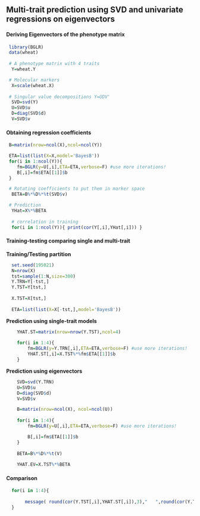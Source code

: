 ## Multi-trait prediction using SVD and univariate regressions on eigenvectors


#### Deriving Eigenvectors of the phenotype matrix
```r
 library(BGLR)
 data(wheat)
 
 # A phenotype matrix with 4 traits
  Y=wheat.Y 

 # Molecular markers
  X=scale(wheat.X) 
 
 # Singular value decompositions Y=UDV'
  SVD=svd(Y)
  U=SVD$u
  D=diag(SVD$d)
  V=SVD$v
```

#### Obtaining regression coefficients

```r
 B=matrix(nrow=ncol(X),ncol=ncol(Y))

 ETA=list(list(X=X,model='BayesB'))
 for(i in 1:ncol(Y)){
	fm=BGLR(y=U[,i],ETA=ETA,verbose=F) #use more iterations!
	B[,i]=fm$ETA[[1]]$b
 }

 # Rotating coefficients to put them in marker space
  BETA=B%*%D%*%t(SVD$v)

 # Prediction
  YHat=X%*%BETA
  
  # correlation in training
  for(i in 1:ncol(Y)){ print(cor(Y[,i],YHat[,i])) }
```


#### Training-testing comparing single and multi-trait


**Training/Testing partition**

```r
  set.seed(195021)
  N=nrow(X)
  tst=sample(1:N,size=300)
  Y.TRN=Y[-tst,]
  Y.TST=Y[tst,]
  
  X.TST=X[tst,]
  
  ETA=list(list(X=X[-tst,],model='BayesB'))
```

**Prediction using single-trait models**

```r
	YHAT.ST=matrix(nrow=nrow(Y.TST),ncol=4)
	
	for(i in 1:4){
		fm=BGLR(y=Y.TRN[,i],ETA=ETA,verbose=F) #use more iterations!
		YHAT.ST[,i]=X.TST%*%fm$ETA[[1]]$b
	}	
```


**Prediction using eigenvectors**

```r
    SVD=svd(Y.TRN)
    U=SVD$u
    D=diag(SVD$d)
    V=SVD$v

	B=matrix(nrow=ncol(X), ncol=ncol(U))
	
	for(i in 1:4){
		fm=BGLR(y=U[,i],ETA=ETA,verbose=F) #use more iterations!

		B[,i]=fm$ETA[[1]]$b
	}	
	
	BETA=B%*%D%*%t(V)
	
	YHAT.EV=X.TST%*%BETA
```


#### Comparison

```r
  for(i in 1:4){
  
  	   message( round(cor(Y.TST[,i],YHAT.ST[,i]),3),"   ",round(cor(Y.TST[,i],YHAT.EV[,i]),3))
  }
```

